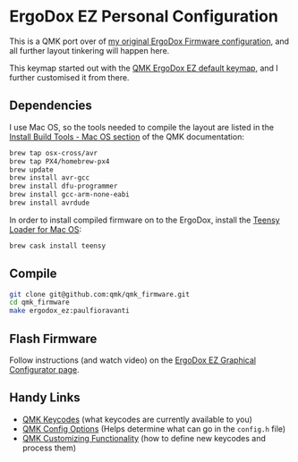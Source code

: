 # ErgoDox EZ Personal Configuration

This is a QMK port over of [my original ErgoDox Firmware configuration][], and
all further layout tinkering will happen here.

This keymap started out with the [QMK ErgoDox EZ default keymap][], and I
further customised it from there.

## Dependencies

I use Mac OS, so the tools needed to compile the layout are listed in the
[Install Build Tools - Mac OS section][] of the QMK documentation:

```sh
brew tap osx-cross/avr
brew tap PX4/homebrew-px4
brew update
brew install avr-gcc
brew install dfu-programmer
brew install gcc-arm-none-eabi
brew install avrdude
```

In order to install compiled firmware on to the ErgoDox, install the
[Teensy Loader for Mac OS][]:

```sh
brew cask install teensy
```

## Compile

```sh
git clone git@github.com:qmk/qmk_firmware.git
cd qmk_firmware
make ergodox_ez:paulfioravanti
```

## Flash Firmware

Follow instructions (and watch video) on the
[ErgoDox EZ Graphical Configurator page][].

## Handy Links

- [QMK Keycodes][] (what keycodes are currently available to you)
- [QMK Config Options][] (Helps determine what can go in the `config.h` file)
- [QMK Customizing Functionality][]
  (how to define new keycodes and process them)

[ErgoDox EZ Graphical Configurator page]: https://ergodox-ez.com/pages/graphical-configurator
[Install Build Tools - Mac OS section]: https://docs.qmk.fm/install-build-tools#macos
[my original ErgoDox Firmware configuration]: https://github.com/paulfioravanti/ergodox-firmware/blob/custom-layout/firmware/keyboard/ergodox/layout/custom-layout.c
[QMK Config Options]: https://docs.qmk.fm/reference/config-options
[QMK Customizing Functionality]: https://docs.qmk.fm/reference/customizing-functionality
[QMK ErgoDox EZ default keymap]: https://github.com/qmk/qmk_firmware/blob/master/keyboards/ergodox_ez/keymaps/default/keymap.c
[QMK Keycodes]: https://docs.qmk.fm/keycodes
[Teensy Loader for Mac OS]: https://pjrc.com/teensy/loader_mac.html
